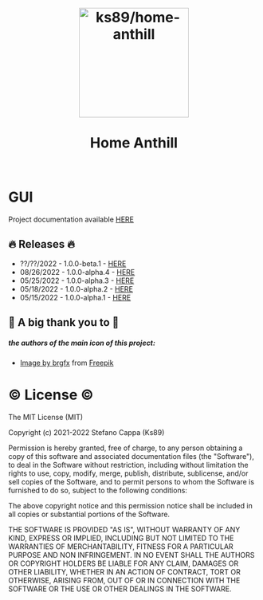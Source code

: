 <h1 align="center">
  <br>
  <img src="https://github.com/Ks89/air-conditioner/blob/master/docs/icons/logo512.png?raw=true" alt="ks89/home-anthill" width="220">
  <br>
  <br>
Home Anthill
  <br>
</h1>

<br/>

# GUI

Project documentation available [HERE](https://github.com/home-anthill/docs)


## :fire: Releases :fire:

- ??/??/2022 - 1.0.0-beta.1 - [HERE](https://github.com/home-anthill/gui/releases)
- 08/26/2022 - 1.0.0-alpha.4 - [HERE](https://github.com/home-anthill/gui/releases)
- 05/25/2022 - 1.0.0-alpha.3 - [HERE](https://github.com/home-anthill/gui/releases)
- 05/18/2022 - 1.0.0-alpha.2 - [HERE](https://github.com/home-anthill/gui/releases)
- 05/15/2022 - 1.0.0-alpha.1 - [HERE](https://github.com/home-anthill/gui/releases)


## :sparkling_heart: A big thank you to :sparkling_heart:

##### the authors of the main icon of this project:

- <a href="https://www.freepik.com/free-vector/underground-ant-nest-with-red-ants_18582279.htm">Image by brgfx</a> from <a href="https://www.freepik.com/" title="Freepik">Freepik</a>


# :copyright: License :copyright:

The MIT License (MIT)

Copyright (c) 2021-2022 Stefano Cappa (Ks89)

Permission is hereby granted, free of charge, to any person obtaining a copy
of this software and associated documentation files (the "Software"), to deal
in the Software without restriction, including without limitation the rights
to use, copy, modify, merge, publish, distribute, sublicense, and/or sell
copies of the Software, and to permit persons to whom the Software is
furnished to do so, subject to the following conditions:

The above copyright notice and this permission notice shall be included in all
copies or substantial portions of the Software.

THE SOFTWARE IS PROVIDED "AS IS", WITHOUT WARRANTY OF ANY KIND, EXPRESS OR
IMPLIED, INCLUDING BUT NOT LIMITED TO THE WARRANTIES OF MERCHANTABILITY,
FITNESS FOR A PARTICULAR PURPOSE AND NON INFRINGEMENT. IN NO EVENT SHALL THE
AUTHORS OR COPYRIGHT HOLDERS BE LIABLE FOR ANY CLAIM, DAMAGES OR OTHER
LIABILITY, WHETHER IN AN ACTION OF CONTRACT, TORT OR OTHERWISE, ARISING FROM,
OUT OF OR IN CONNECTION WITH THE SOFTWARE OR THE USE OR OTHER DEALINGS IN THE
SOFTWARE.

<br/>
